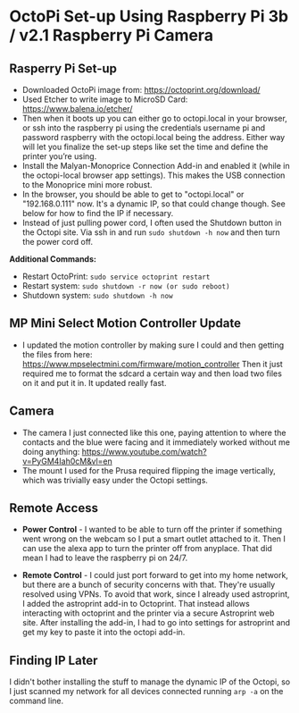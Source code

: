 # OctoPi Set-up Using Raspberry Pi 3b / v2.1 Raspberry Pi Camera #

## Rasperry Pi Set-up ##
- Downloaded OctoPi image from: https://octoprint.org/download/
- Used Etcher to write image to MicroSD Card: https://www.balena.io/etcher/
- Then when it boots up you can either go to octopi.local in your browser, or ssh into the raspberry pi using the credentials username pi and password raspberry with the octopi.local being the address. Either way will let you finalize the set-up steps like set the time and define the printer you’re using.
- Install the Malyan-Monoprice Connection Add-in and enabled it (while in the octopi-local browser app settings). This makes the USB connection to the Monoprice mini more robust.
- In the browser, you should be able to get to "octopi.local" or "192.168.0.111" now. It's a dynamic IP, so that could change though. See below for how to find the IP if necessary.
- Instead of just pulling power cord, I often used the Shutdown button in the Octopi site. Via ssh in and run `sudo shutdown -h now` and then turn the power cord off.

**Additional Commands:**
- Restart OctoPrint: `sudo service octoprint restart`
- Restart system: `sudo shutdown -r now (or sudo reboot)`
- Shutdown system: `sudo shutdown -h now`

## MP Mini Select Motion Controller Update ##
- I updated the motion controller by making sure I could and then getting the files from here: https://www.mpselectmini.com/firmware/motion_controller Then it just required me to format the sdcard a certain way and then load two files on it and put it in. It updated really fast.		 

## Camera ##
- The camera I just connected like this one, paying attention to where the contacts and the blue were facing and it immediately worked without me doing anything: https://www.youtube.com/watch?v=PyGM4Iah0cM&vl=en
- The mount I used for the Prusa required flipping the image vertically, which was trivially easy under the Octopi settings.

## Remote Access ##
- **Power Control** - I wanted to be able to turn off the printer if something went wrong on the webcam so I put a smart outlet attached to it. Then I can use the alexa app to turn the printer off from anyplace. That did mean I had to leave the raspberry pi on 24/7.

- **Remote Control** - I could just port forward to get into my home network, but there are a bunch of security concerns with that. They're usually resolved using VPNs. To avoid that work, since I already used astroprint, I added the astroprint add-in to Octoprint. That instead allows interacting with octoprint and the printer via a secure Astroprint web site. After installing the add-in, I had to go into settings for astroprint and get my key to paste it into the octopi add-in.

## Finding IP Later ##
I didn't bother installing the stuff to manage the dynamic IP of the Octopi, so I just scanned my network for all devices connected running `arp -a` on the command line.
